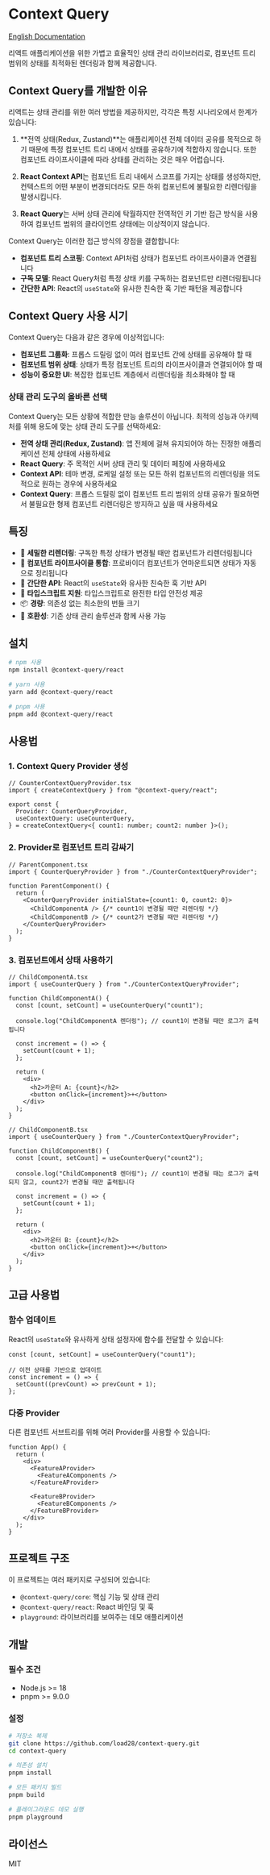 # Context Query

[English Documentation](./README.md)

리액트 애플리케이션을 위한 가볍고 효율적인 상태 관리 라이브러리로, 컴포넌트 트리 범위의 상태를 최적화된 렌더링과 함께 제공합니다.

## Context Query를 개발한 이유

리액트는 상태 관리를 위한 여러 방법을 제공하지만, 각각은 특정 시나리오에서 한계가 있습니다:

1. **전역 상태(Redux, Zustand)**는 애플리케이션 전체 데이터 공유를 목적으로 하기 때문에 특정 컴포넌트 트리 내에서 상태를 공유하기에 적합하지 않습니다. 또한 컴포넌트 라이프사이클에 따라 상태를 관리하는 것은 매우 어렵습니다.

2. **React Context API**는 컴포넌트 트리 내에서 스코프를 가지는 상태를 생성하지만, 컨텍스트의 어떤 부분이 변경되더라도 모든 하위 컴포넌트에 불필요한 리렌더링을 발생시킵니다.

3. **React Query**는 서버 상태 관리에 탁월하지만 전역적인 키 기반 접근 방식을 사용하여 컴포넌트 범위의 클라이언트 상태에는 이상적이지 않습니다.

Context Query는 이러한 접근 방식의 장점을 결합합니다:

- **컴포넌트 트리 스코핑**: Context API처럼 상태가 컴포넌트 라이프사이클과 연결됩니다
- **구독 모델**: React Query처럼 특정 상태 키를 구독하는 컴포넌트만 리렌더링됩니다
- **간단한 API**: React의 `useState`와 유사한 친숙한 훅 기반 패턴을 제공합니다

## Context Query 사용 시기

Context Query는 다음과 같은 경우에 이상적입니다:

- **컴포넌트 그룹화**: 프롭스 드릴링 없이 여러 컴포넌트 간에 상태를 공유해야 할 때
- **컴포넌트 범위 상태**: 상태가 특정 컴포넌트 트리의 라이프사이클과 연결되어야 할 때
- **성능이 중요한 UI**: 복잡한 컴포넌트 계층에서 리렌더링을 최소화해야 할 때

### 상태 관리 도구의 올바른 선택

Context Query는 모든 상황에 적합한 만능 솔루션이 아닙니다. 최적의 성능과 아키텍처를 위해 용도에 맞는 상태 관리 도구를 선택하세요:

- **전역 상태 관리(Redux, Zustand)**: 앱 전체에 걸쳐 유지되어야 하는 진정한 애플리케이션 전체 상태에 사용하세요
- **React Query**: 주 목적인 서버 상태 관리 및 데이터 페칭에 사용하세요
- **Context API**: 테마 변경, 로케일 설정 또는 모든 하위 컴포넌트의 리렌더링을 의도적으로 원하는 경우에 사용하세요
- **Context Query**: 프롭스 드릴링 없이 컴포넌트 트리 범위의 상태 공유가 필요하면서 불필요한 형제 컴포넌트 리렌더링은 방지하고 싶을 때 사용하세요

## 특징

- 🚀 **세밀한 리렌더링**: 구독한 특정 상태가 변경될 때만 컴포넌트가 리렌더링됩니다
- 🔄 **컴포넌트 라이프사이클 통합**: 프로바이더 컴포넌트가 언마운트되면 상태가 자동으로 정리됩니다
- 🔌 **간단한 API**: React의 `useState`와 유사한 친숙한 훅 기반 API
- 🧩 **타입스크립트 지원**: 타입스크립트로 완전한 타입 안전성 제공
- 📦 **경량**: 의존성 없는 최소한의 번들 크기
- 🔧 **호환성**: 기존 상태 관리 솔루션과 함께 사용 가능

## 설치

```bash
# npm 사용
npm install @context-query/react

# yarn 사용
yarn add @context-query/react

# pnpm 사용
pnpm add @context-query/react
```

## 사용법

### 1. Context Query Provider 생성

```tsx
// CounterContextQueryProvider.tsx
import { createContextQuery } from "@context-query/react";

export const {
  Provider: CounterQueryProvider,
  useContextQuery: useCounterQuery,
} = createContextQuery<{ count1: number; count2: number }>();
```

### 2. Provider로 컴포넌트 트리 감싸기

```tsx
// ParentComponent.tsx
import { CounterQueryProvider } from "./CounterContextQueryProvider";

function ParentComponent() {
  return (
    <CounterQueryProvider initialState={count1: 0, count2: 0}>
      <ChildComponentA /> {/* count1이 변경될 때만 리렌더링 */}
      <ChildComponentB /> {/* count2가 변경될 때만 리렌더링 */}
    </CounterQueryProvider>
  );
}
```

### 3. 컴포넌트에서 상태 사용하기

```tsx
// ChildComponentA.tsx
import { useCounterQuery } from "./CounterContextQueryProvider";

function ChildComponentA() {
  const [count, setCount] = useCounterQuery("count1");

  console.log("ChildComponentA 렌더링"); // count1이 변경될 때만 로그가 출력됩니다

  const increment = () => {
    setCount(count + 1);
  };

  return (
    <div>
      <h2>카운터 A: {count}</h2>
      <button onClick={increment}>+</button>
    </div>
  );
}

// ChildComponentB.tsx
import { useCounterQuery } from "./CounterContextQueryProvider";

function ChildComponentB() {
  const [count, setCount] = useCounterQuery("count2");

  console.log("ChildComponentB 렌더링"); // count1이 변경될 때는 로그가 출력되지 않고, count2가 변경될 때만 출력됩니다

  const increment = () => {
    setCount(count + 1);
  };

  return (
    <div>
      <h2>카운터 B: {count}</h2>
      <button onClick={increment}>+</button>
    </div>
  );
}
```

## 고급 사용법

### 함수 업데이트

React의 `useState`와 유사하게 상태 설정자에 함수를 전달할 수 있습니다:

```tsx
const [count, setCount] = useCounterQuery("count1");

// 이전 상태를 기반으로 업데이트
const increment = () => {
  setCount((prevCount) => prevCount + 1);
};
```

### 다중 Provider

다른 컴포넌트 서브트리를 위해 여러 Provider를 사용할 수 있습니다:

```tsx
function App() {
  return (
    <div>
      <FeatureAProvider>
        <FeatureAComponents />
      </FeatureAProvider>

      <FeatureBProvider>
        <FeatureBComponents />
      </FeatureBProvider>
    </div>
  );
}
```

## 프로젝트 구조

이 프로젝트는 여러 패키지로 구성되어 있습니다:

- `@context-query/core`: 핵심 기능 및 상태 관리
- `@context-query/react`: React 바인딩 및 훅
- `playground`: 라이브러리를 보여주는 데모 애플리케이션

## 개발

### 필수 조건

- Node.js >= 18
- pnpm >= 9.0.0

### 설정

```bash
# 저장소 복제
git clone https://github.com/load28/context-query.git
cd context-query

# 의존성 설치
pnpm install

# 모든 패키지 빌드
pnpm build

# 플레이그라운드 데모 실행
pnpm playground
```

## 라이선스

MIT
